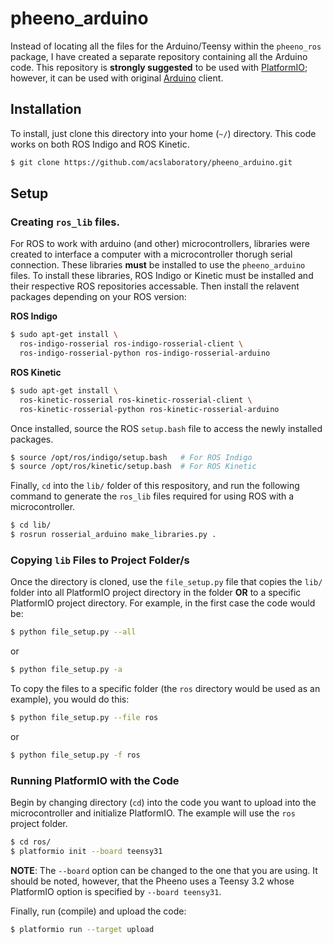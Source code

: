 # pheeno_arduino
Instead of locating all the files for the Arduino/Teensy within the `pheeno_ros` package, I have created a separate repository containing all the Arduino code. This repository is **strongly suggested** to be used with [PlatformIO](https://platformio.org/); however, it can be used with original [Arduino](https://www.arduino.cc/) client.

## Installation
To install, just clone this directory into your home (`~/`) directory. This code works on both ROS Indigo and ROS Kinetic.

```bash
$ git clone https://github.com/acslaboratory/pheeno_arduino.git
```

## Setup

### Creating `ros_lib` files.
For ROS to work with arduino (and other) microcontrollers, libraries were created to interface a computer with a microcontroller thorugh serial connection. These libraries **must** be installed to use the `pheeno_arduino` files. To install these libraries, ROS Indigo or Kinetic must be installed and their respective ROS repositories accessable. Then install the relavent packages depending on your ROS version:

**ROS Indigo**
```bash
$ sudo apt-get install \
  ros-indigo-rosserial ros-indigo-rosserial-client \
  ros-indigo-rosserial-python ros-indigo-rosserial-arduino
```

**ROS Kinetic**
```bash
$ sudo apt-get install \
  ros-kinetic-rosserial ros-kinetic-rosserial-client \
  ros-kinetic-rosserial-python ros-kinetic-rosserial-arduino
```

Once installed, source the ROS `setup.bash` file to access the newly installed packages.

```bash
$ source /opt/ros/indigo/setup.bash   # For ROS Indigo
$ source /opt/ros/kinetic/setup.bash  # For ROS Kinetic
```

Finally, `cd` into the `lib/` folder of this respository, and run the following command to generate the `ros_lib` files required for using ROS with a microcontroller.

```bash
$ cd lib/
$ rosrun rosserial_arduino make_libraries.py .
```

### Copying `lib` Files to Project Folder/s
Once the directory is cloned, use the `file_setup.py` file that copies the `lib/` folder into all PlatformIO project directory in the folder **OR** to a specific PlatformIO project directory. For example, in the first case the code would be:

```bash
$ python file_setup.py --all
```

or

```bash
$ python file_setup.py -a
```

To copy the files to a specific folder (the `ros` directory would be used as an example), you would do this:

```bash
$ python file_setup.py --file ros
```

or

```bash
$ python file_setup.py -f ros
```

### Running PlatformIO with the Code
Begin by changing directory (`cd`) into the code you want to upload into the microcontroller and initialize PlatformIO. The example will use the `ros` project folder.

```bash
$ cd ros/
$ platformio init --board teensy31
```

**NOTE**: The `--board` option can be changed to the one that you are using. It should be noted, however, that the Pheeno uses a Teensy 3.2 whose PlatformIO option is specified by `--board teensy31`.
    
Finally, run (compile) and upload the code:

```bash
$ platformio run --target upload
```
